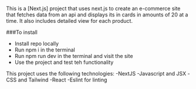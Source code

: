 This is a [Next.js] project that uses next.js to create an e-commerce site that fetches data from an api and displays its in cards in amounts of 20 at a time. It also includes detailed view for each product.

###To install
- Install repo locally
- Run npm i in the terminal
- Run npm run dev in the terminal and visit the site
- Use the project and test teh functionality

This project uses the following technologies: 
-NextJS
-Javascript and JSX
-CSS and Tailwind
-React
-Eslint for linting
